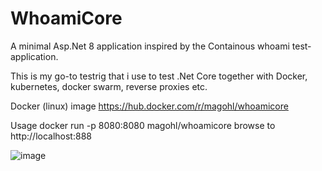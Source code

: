 # WhoamiCore
A minimal Asp.Net 8 application inspired by the Containous whoami test-application.

This is my go-to testrig that i use to test .Net Core together with Docker, kubernetes, docker swarm, reverse proxies etc.

Docker (linux) image
https://hub.docker.com/r/magohl/whoamicore

Usage
docker run -p 8080:8080 magohl/whoamicore
browse to http://localhost:888

![image](https://github.com/magohl/WhoamiCore/assets/1846780/0ebd708c-6b61-4898-8f65-b741713e2bf2)
